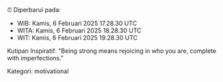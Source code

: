 ⏰ Diperbarui pada:
- WIB: Kamis, 6 Februari 2025 17.28.30 UTC
- WITA: Kamis, 6 Februari 2025 18.28.30 UTC
- WIT: Kamis, 6 Februari 2025 19.28.30 UTC

Kutipan Inspiratif:
"Being strong means rejoicing in who you are, complete with imperfections."


Kategori: motivational

